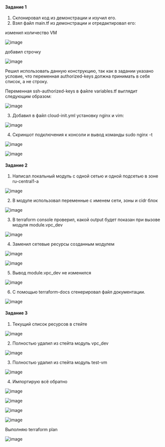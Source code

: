 #### Задание 1

1. Склонировал код из демонстрации и изучил его.
2. Взял файл main.tf из демонстрации и отредактировал его:

изменил количество VM

![image](https://github.com/inyushov/devops-netology/assets/127683348/d9bfe4ee-f72a-4532-8128-836b2d346b0b)

добавил строчку

![image](https://github.com/inyushov/devops-netology/assets/127683348/64282344-4e70-4b2b-b499-79d12fbaf177)

Решил использовать данную конструкцию, так как в задании указано условие, что переменная authorized-keys должна принимать в себя список, а не строку.

Переменная ssh-authorized-keys в файле variables.tf выглядит следующим образом:

![image](https://github.com/inyushov/devops-netology/assets/127683348/93901810-cd77-4c05-9bfb-9df92d4989fa)

3. Добавил в файл cloud-init.yml установку nginx и vim:

![image](https://github.com/inyushov/devops-netology/assets/127683348/b961c552-2cfb-497c-902a-accb3d492bf8)

4. Скриншот подключения к консоли и вывод команды sudo nginx -t

![image](https://github.com/inyushov/devops-netology/assets/127683348/60e79f4b-92a3-4cab-8dd1-0f6a8af4d769)

![image](https://github.com/inyushov/devops-netology/assets/127683348/1a7dba28-c076-4ffe-89db-77235f8a19bf)

#### Задание 2

1. Написал локальный модуль с одной сетью и одной подсетью в зоне ru-central1-a

![image](https://github.com/inyushov/devops-netology/assets/127683348/066dcc29-f28b-4410-96ec-88952f2e2fa1)


2. В модуле использовал переменные с именем сети, зоны и cidr блок

![image](https://github.com/inyushov/devops-netology/assets/127683348/54bfad5d-d00b-43cd-b1fd-d7edc77132f6)

3. В terraform console проверил, какой output будет показан при вызове модуля module.vpc_dev

![image](https://github.com/inyushov/devops-netology/assets/127683348/bf4503e4-4011-4f88-8425-a6cb3ff4ec56)

4. Заменил сетевые ресурсы созданным модулем

![image](https://github.com/inyushov/devops-netology/assets/127683348/95840d19-e7d6-446e-a5f4-58012c065d96)

![image](https://github.com/inyushov/devops-netology/assets/127683348/8867f69a-e055-45c4-9c77-dbadb0ef08ca)

5. Вывод module.vpc_dev не изменился

![image](https://github.com/inyushov/devops-netology/assets/127683348/6a52e9b8-6bb2-499e-ad91-426b1d72838e)

6. С помощью terraform-docs сгенерировал файл документации. 

![image](https://github.com/inyushov/devops-netology/assets/127683348/e61aebbc-6da9-4ea4-ab46-ba81b5b7843d)

#### Задание 3

1. Текущий список ресурсов в стейте

![image](https://github.com/inyushov/devops-netology/assets/127683348/3227a822-6d05-4175-9b79-87f7f895b6e3)

2. Полностью удалил из стейта модуль vpc_dev

![image](https://github.com/inyushov/devops-netology/assets/127683348/4431e7e4-61be-42d2-80ae-91d705d49f30)

3. Полностью удалил из стейта модуль test-vm

![image](https://github.com/inyushov/devops-netology/assets/127683348/3841ddc1-6395-43ac-bb9d-f0223361000b)

4. Импортирую всё обратно

![image](https://github.com/inyushov/devops-netology/assets/127683348/ebe28ceb-cdf4-457f-8496-ff7eb2187253)

![image](https://github.com/inyushov/devops-netology/assets/127683348/3ae11b4a-08b0-4f74-bcfe-8f869864dbfe)

![image](https://github.com/inyushov/devops-netology/assets/127683348/c8edfff8-0bc4-4d74-8e54-680cb72fc806)

![image](https://github.com/inyushov/devops-netology/assets/127683348/d06f4349-54a7-4784-947d-32ec97934da4)

Выполняю terraform plan

![image](https://github.com/inyushov/devops-netology/assets/127683348/390620fa-abd2-42a6-a954-eed3bf23b9c1)











